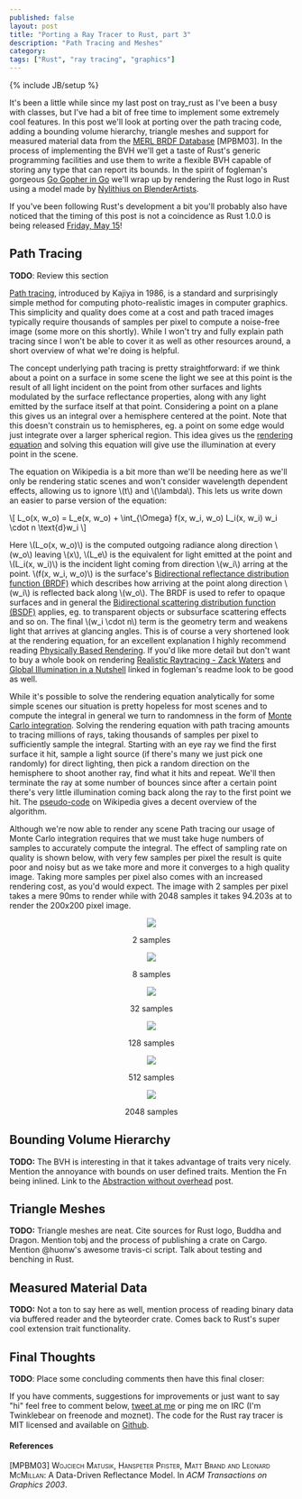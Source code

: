 ```yaml
---
published: false
layout: post
title: "Porting a Ray Tracer to Rust, part 3"
description: "Path Tracing and Meshes"
category: 
tags: ["Rust", "ray tracing", "graphics"]
---
```

{% include JB/setup %}

It's been a little while since my last post on tray\_rust as I've been a busy with classes, but I've
had a bit of free time to implement some extremely cool features. In this post we'll look at porting over
the path tracing code, adding a bounding volume hierarchy, triangle meshes and support for measured material data from the
[MERL BRDF Database](http://www.merl.com/brdf/) [MPBM03]. In the process of implementing the BVH we'll get a taste
of Rust's generic programming facilities and use them to write a flexible BVH capable of storing any type that can
report its bounds. In the spirit of fogleman's gorgeous [Go Gopher in Go](https://github.com/fogleman/pt) we'll wrap up
by rendering the Rust logo in Rust using a model made by
[Nylithius on BlenderArtists](http://blenderartists.org/forum/showthread.php?362836-Rust-language-3D-logo).

If you've been following Rust's development a bit you'll probably also have noticed that the timing of this post is not a
coincidence as Rust 1.0.0 is being released [Friday, May 15](http://blog.rust-lang.org/2015/02/13/Final-1.0-timeline.html)!

<!--more-->

Path Tracing
---
**TODO**: Review this section

[Path tracing](http://en.wikipedia.org/wiki/Path_tracing), introduced by Kajiya in 1986, is a standard and surprisingly simple method for computing photo-realistic
images in computer graphics. This simplicity and quality does come at a cost and path traced images typically require thousands of samples
per pixel to compute a noise-free image (some more on this shortly). While I won't try and fully explain path tracing since I won't be able to cover
it as well as other resources around, a short overview of what we're doing is helpful.

The concept underlying path tracing is pretty straightforward: if we think about a point on a surface in some scene the light we see at this point is the result
of all light incident on the point from other surfaces and lights modulated by the surface reflectance properties, along with any light emitted by the surface
itself at that point. Considering a point on a plane this gives us an integral over a hemisphere centered at the point. Note that this doesn't constrain us
to hemispheres, eg. a point on some edge would just integrate over a larger spherical region. This idea gives us the
[rendering equation](http://en.wikipedia.org/wiki/Rendering_equation) and solving this equation will give use the illumination at every point in the scene.

The equation on Wikipedia is a bit more than we'll be needing here as we'll only be rendering static scenes and won't consider wavelength dependent effects,
allowing us to ignore \\(t\\) and \\(\lambda\\). This lets us write down an easier to parse version of the equation:

\\[
L_o(x, w_o) = L_e(x, w_o) + \int_{\Omega} f(x, w_i, w_o) L_i(x, w_i) w_i \cdot n \text{d}w_i
\\]

Here \\(L_o(x, w_o)\\) is the computed outgoing radiance along direction \\(w_o\\) leaving \\(x\\), \\(L_e\\) is the equivalent for light emitted at the point
and \\(L_i(x, w_i)\\) is the incident light coming from direction \\(w_i\\) arring at the point. \\(f(x, w_i, w_o)\\) is the surface's
[Bidirectional reflectance distribution function (BRDF)](http://en.wikipedia.org/wiki/Bidirectional_reflectance_distribution_function) which describes
how arriving at the point along direction \\(w_i\\) is reflected back along \\(w_o\\). The BRDF is used to refer to opaque surfaces and in general
the [Bidirectional scattering distribution function (BSDF)](http://en.wikipedia.org/wiki/Bidirectional_scattering_distribution_function) applies, eg. to
transparent objects or subsurface scattering effects and so on. The final \\(w_i \cdot n\\) term is the geometry term and weakens light that arrives at
glancing angles. This is of course a very shortened look at the rendering equation, for an excellent explanation I highly recommend reading
[Physically Based Rendering](http://pbrt.org/). If you'd like more detail but don't want to buy a whole book on rendering
[Realistic Raytracing - Zack Waters](http://web.cs.wpi.edu/~emmanuel/courses/cs563/write_ups/zackw/realistic_raytracing.html) and
[Global Illumination in a Nutshell](http://www.thepolygoners.com/tutorials/GIIntro/GIIntro.htm) linked in fogleman's readme look to be good as well.

While it's possible to solve the rendering equation analytically for some simple scenes our situation is pretty hopeless for most scenes and
to compute the integral in general we turn to randomness in the form of [Monte Carlo integration](http://en.wikipedia.org/wiki/Monte_Carlo_method). Solving
the rendering equation with path tracing amounts to tracing millions of rays, taking thousands of samples per pixel to sufficiently sample the integral.
Starting with an eye ray we find the first surface it hit, sample a light source (if there's many we just pick one randomly) for direct lighting, then
pick a random direction on the hemisphere to shoot another ray, find what it hits and repeat. We'll then terminate the ray
at some number of bounces since after a certain point there's very little illumination coming back along the ray to the first point we hit.
The [pseudo-code](http://en.wikipedia.org/wiki/Path_tracing#Algorithm) on Wikipedia gives a decent overview of the algorithm.

Although we're now able to render any scene Path tracing our usage of Monte Carlo integration requires that we must take huge numbers of samples
to accurately compute the integral. The effect of sampling rate on quality is shown below, with very few samples per pixel the result is quite poor and
noisy but as we take more and more it converges to a high quality image. Taking more samples per pixel also comes with an increased rendering cost,
as you'd would expect. The image with 2 samples per pixel takes a mere 90ms to render while with 2048 samples it takes 94.203s at to render the
200x200 pixel image.

<div class="col-lg-12 col-md-12 col-xs-12">
<div class="col-lg-2 col-md-2 col-xs-2" style="text-align:center">
<a href="http://i.imgur.com/sPGEQhO.png"><img class="img-responsive" src="http://i.imgur.com/sPGEQhO.png"></a>
<p>2 samples</p>
</div>

<div class="col-lg-2 col-md-2 col-xs-2" style="text-align:center">
<a href="http://i.imgur.com/rF0SWIY.png"><img class="img-responsive" src="http://i.imgur.com/rF0SWIY.png"></a>
<p>8 samples</p>
</div>

<div class="col-lg-2 col-md-2 col-xs-2" style="text-align:center">
<a href="http://i.imgur.com/Tbbuzhs.png"><img class="img-responsive" src="http://i.imgur.com/Tbbuzhs.png"></a>
<p>32 samples</p>
</div>

<div class="col-lg-2 col-md-2 col-xs-2" style="text-align:center">
<a href="http://i.imgur.com/eJJ290s.png"><img class="img-responsive" src="http://i.imgur.com/eJJ290s.png"></a>
<p>128 samples</p>
</div>

<div class="col-lg-2 col-md-2 col-xs-2" style="text-align:center">
<a href="http://i.imgur.com/mUZOd0L.png"><img class="img-responsive" src="http://i.imgur.com/mUZOd0L.png"></a>
<p>512 samples</p>
</div>

<div class="col-lg-2 col-md-2 col-xs-2" style="text-align:center">
<a href="http://i.imgur.com/rYA2keF.png"><img class="img-responsive" src="http://i.imgur.com/rYA2keF.png"></a>
<p>2048 samples</p>
</div>
</div>

Bounding Volume Hierarchy
---
**TODO:** The BVH is interesting in that it takes advantage of traits very nicely. Mention the annoyance with bounds on
user defined traits. Mention the Fn being inlined. Link to the [Abstraction without overhead](http://blog.rust-lang.org/2015/05/11/traits.html) post.

Triangle Meshes
---
**TODO:** Triangle meshes are neat. Cite sources for Rust logo, Buddha and Dragon. Mention tobj and the
process of publishing a crate on Cargo. Mention @huonw's awesome travis-ci script. Talk about
testing and benching in Rust.

Measured Material Data
---
**TODO:** Not a ton to say here as well, mention process of reading binary data via buffered reader
and the byteorder crate. Comes back to Rust's super cool extension trait functionality.

Final Thoughts
---
**TODO**: Place some concluding comments then have this final closer:

If you have comments, suggestions for improvements or just want to say "hi" feel free to comment below, [tweet at me](https://twitter.com/_wusher)
or ping me on IRC (I'm Twinklebear on freenode and moznet).
The code for the Rust ray tracer is MIT licensed and available on [Github](https://github.com/Twinklebear/tray_rust).

#### References
<p>
[MPBM03] <span style="font-variant:small-caps">Wojciech Matusik, Hanspeter Pfister, Matt Brand and Leonard McMillan</span>:
A Data-Driven Reflectance Model. In <i>ACM Transactions on Graphics 2003</i>.
</p>

<script type="text/javascript" src="https://cdn.mathjax.org/mathjax/latest/MathJax.js?config=TeX-AMS-MML_HTMLorMML"></script>

